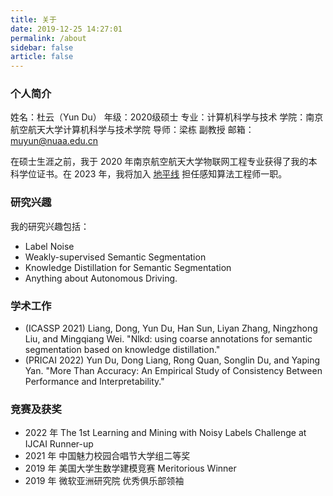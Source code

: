 ```yaml
---
title: 关于
date: 2019-12-25 14:27:01
permalink: /about
sidebar: false
article: false
---
```


### 个人简介

姓名：杜云（Yun Du）
年级：2020级硕士 
专业：计算机科学与技术
学院：南京航空航天大学计算机科学与技术学院
导师：梁栋 副教授
邮箱：muyun@nuaa.edu.cn

在硕士生涯之前，我于 2020 年南京航空航天大学物联网工程专业获得了我的本科学位证书。在 2023 年，我将加入 [地平线](https://www.horizon.ai/) 担任感知算法工程师一职。

### 研究兴趣

我的研究兴趣包括：
- Label Noise
- Weakly-supervised Semantic Segmentation
- Knowledge Distillation for Semantic Segmentation
- Anything about Autonomous Driving.


### 学术工作

- (ICASSP 2021) Liang, Dong, Yun Du, Han Sun, Liyan Zhang, Ningzhong Liu, and Mingqiang Wei. "Nlkd: using coarse annotations for semantic segmentation based on knowledge distillation." 
- (PRICAI 2022) Yun Du, Dong Liang, Rong Quan, Songlin Du, and Yaping Yan. "More Than Accuracy: An Empirical Study of Consistency Between Performance and Interpretability." 

### 竞赛及获奖
- 2022 年 The 1st Learning and Mining with Noisy Labels Challenge at IJCAI Runner-up
- 2021 年 中国魅力校园合唱节大学组二等奖
- 2019 年 美国大学生数学建模竞赛 Meritorious Winner
- 2019 年 微软亚洲研究院 优秀俱乐部领袖



